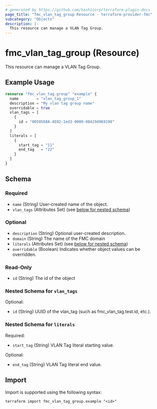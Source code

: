 ```yaml
---
# generated by https://github.com/hashicorp/terraform-plugin-docs
page_title: "fmc_vlan_tag_group Resource - terraform-provider-fmc"
subcategory: "Objects"
description: |-
  This resource can manage a VLAN Tag Group.
---
```


# fmc_vlan_tag_group (Resource)

This resource can manage a VLAN Tag Group.

## Example Usage

```terraform
resource "fmc_vlan_tag_group" "example" {
  name        = "vlan_tag_group_1"
  description = "My vlan tag group name"
  overridable = true
  vlan_tags = [
    {
      id = "0050568A-4E02-1ed3-0000-004294969198"
    }
  ]
  literals = [
    {
      start_tag = "11"
      end_tag   = "22"
    }
  ]
}
```

<!-- schema generated by tfplugindocs -->
## Schema

### Required

- `name` (String) User-created name of the object.
- `vlan_tags` (Attributes Set) (see [below for nested schema](#nestedatt--vlan_tags))

### Optional

- `description` (String) Optional user-created description.
- `domain` (String) The name of the FMC domain
- `literals` (Attributes Set) (see [below for nested schema](#nestedatt--literals))
- `overridable` (Boolean) Indicates whether object values can be overridden.

### Read-Only

- `id` (String) The id of the object

<a id="nestedatt--vlan_tags"></a>
### Nested Schema for `vlan_tags`

Optional:

- `id` (String) UUID of the vlan_tag (such as fmc_vlan_tag.test.id, etc.).


<a id="nestedatt--literals"></a>
### Nested Schema for `literals`

Required:

- `start_tag` (String) VLAN Tag literal starting value.

Optional:

- `end_tag` (String) VLAN Tag literal end value.

## Import

Import is supported using the following syntax:

```shell
terraform import fmc_vlan_tag_group.example "<id>"
```

